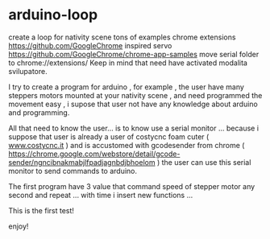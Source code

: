 # arduino-loop
create a loop for nativity scene
tons of examples chrome extensions https://github.com/GoogleChrome
inspired servo https://github.com/GoogleChrome/chrome-app-samples
move serial folder to chrome://extensions/
Keep in mind that need have activated modalita svilupatore.

I try to create a program for arduino , for example , the user have many steppers motors mounted at your nativity scene , and need programmed the movement easy , i supose that user not have any knowledge about arduino and programming.

All that need to know the user... is to know use a serial monitor ... because i suppose that user is already a user of costycnc foam cuter ( www.costycnc.it ) and is accustomed with gcodesender from chrome ( https://chrome.google.com/webstore/detail/gcode-sender/ngncibnakmabjlfpadjagnbdjbhoelom ) the user can use this serial monitor to send commands to arduino.

The first program have 3 value that command speed of stepper motor any second and repeat ... with time i insert new functions ...

This is the first test!

enjoy!

